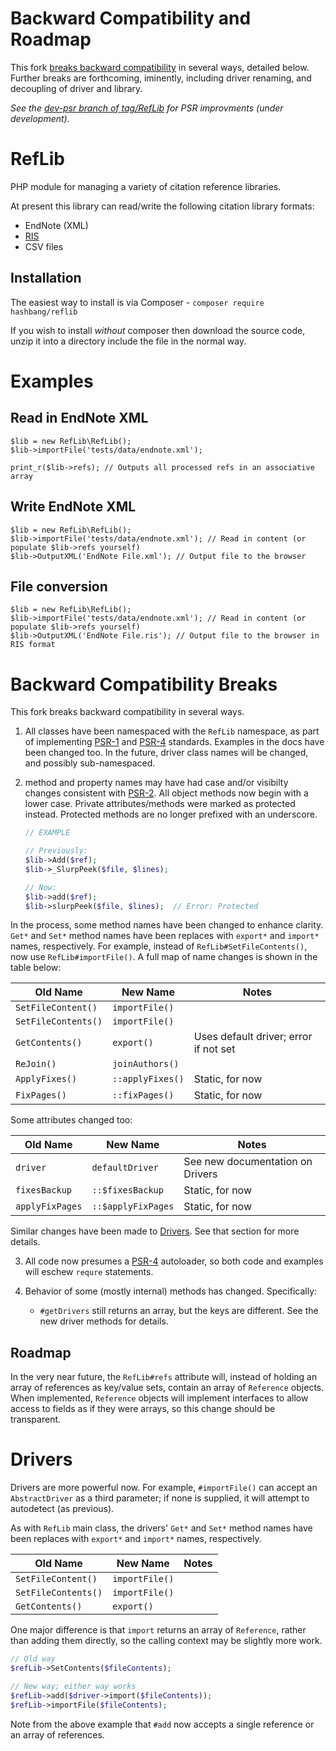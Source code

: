 Backward Compatibility and Roadmap
==================================
This fork [breaks backward compatibility](#backward-compatibility-breaks) in several ways, detailed below. Further breaks are forthcoming, iminently, including driver renaming, and decoupling of driver and library.

*See the [dev-psr branch of tag/RefLib](https://github.com/tag/RefLib/tree/dev-psr) for PSR improvments (under development).*

RefLib
======
PHP module for managing a variety of citation reference libraries.

At present this library can read/write the following citation library formats:

* EndNote (XML)
* [RIS](https://en.wikipedia.org/wiki/RIS_(file_format))
* CSV files


Installation
------------
The easiest way to install is via Composer - `composer require hashbang/reflib`

If you wish to install *without* composer then download the source code, unzip it into a directory include the file in the normal way.


Examples
========

Read in EndNote XML
-------------------

	$lib = new RefLib\RefLib();
	$lib->importFile('tests/data/endnote.xml');

	print_r($lib->refs); // Outputs all processed refs in an associative array


Write EndNote XML
-----------------

	$lib = new RefLib\RefLib();
	$lib->importFile('tests/data/endnote.xml'); // Read in content (or populate $lib->refs yourself)
	$lib->OutputXML('EndNote File.xml'); // Output file to the browser


File conversion
---------------

	$lib = new RefLib\RefLib();
	$lib->importFile('tests/data/endnote.xml'); // Read in content (or populate $lib->refs yourself)
	$lib->OutputXML('EndNote File.ris'); // Output file to the browser in RIS format

Backward Compatibility Breaks
=============================
This fork breaks backward compatibility in several ways.

1. All classes have been namespaced with the `RefLib` namespace, as part of implementing [PSR-1][PSR-1] and [PSR-4][PSR-4] standards. Examples in the docs have been changed too. In the future, driver class names will be changed, and possibly sub-namespaced.

2. method and property names may have had case and/or visibilty changes consistent with [PSR-2][PSR-2]. All object methods now begin with a lower case. Private attributes/methods were marked as protected instead. Protected methods are no longer prefixed with an underscore.

   ```php
   // EXAMPLE

   // Previously:
   $lib->Add($ref);
   $lib->_SlurpPeek($file, $lines);

   // Now:
   $lib->add($ref);
   $lib->slurpPeek($file, $lines);  // Error: Protected
   ```

  In the process, some method names have been changed to enhance clarity. `Get*` and `Set*` method names have been replaces with `export*` and `import*` names, respectively. For example, instead of `RefLib#SetFileContents()`, now use `RefLib#importFile()`. A full map of name changes is shown in the table below:

  | Old Name             | New Name        | Notes |
  | -------------------  | --------------  | ----- |
  | `SetFileContent()`   | `importFile()`  | |
  | `SetFileContents()`  | `importFile()`  | |
  | `GetContents()`      | `export()`      | Uses default driver; error if not set |
  | `ReJoin()`           | `joinAuthors()` | |
  | `ApplyFixes()`       | `::applyFixes()`| Static, for now |
  | `FixPages()`         | `::fixPages()`  | Static, for now |

  Some attributes changed too:

  | Old Name             | New Name        | Notes |
  | -------------------  | --------------  | ----- |
  | `driver`             | `defaultDriver` | See new documentation on Drivers |
  | `fixesBackup`        | `::$fixesBackup`   | Static, for now |
  | `applyFixPages`      | `::$applyFixPages` | Static, for now |

  Similar changes have been made to [Drivers](#drivers). See that section for more details.

3. All code now presumes a [PSR-4][PSR-4] autoloader, so both code and examples will eschew `requre` statements.

4. Behavior of some (mostly internal) methods has changed. Specifically:
   * `#getDrivers` still returns an array, but the keys are different. See the new driver methods for details.

Roadmap
-------
In the very near future, the `RefLib#refs` attribute will, instead of holding an array of references as key/value sets, contain an array of `Reference` objects. When implemented, `Reference` objects will implement interfaces to allow access to fields as if they were arrays, so this change should be transparent.

[PSR-1]: http://www.php-fig.org/psr/psr-1/
[PSR-2]: http://www.php-fig.org/psr/psr-2/
[PSR-4]: http://www.php-fig.org/psr/psr-4/

Drivers
=======
Drivers are more powerful now. For example, `#importFile()` can accept an `AbstractDriver` as a third parameter; if none is supplied, it will attempt to autodetect (as previous).

As with `RefLib` main class, the drivers' `Get*` and `Set*` method names have been replaces with `export*` and `import*` names, respectively.

| Old Name             | New Name        | Notes |
| -------------------  | --------------  | ----- |
| `SetFileContent()`   | `importFile()`  | |
| `SetFileContents()`  | `importFile()`  | |
| `GetContents()`      | `export()`      | |

One major difference is that `import` returns an array of `Reference`, rather than adding them directly, so the calling context may be slightly more work.

```php
// Old way
$refLib->SetContents($fileContents);

// New way; either way works
$refLib->add($driver->import($fileContents));
$refLib->importFile($fileContents);
```
Note from the above example that `#add` now accepts a single reference or an array of references.
